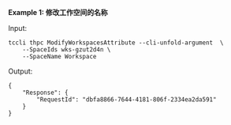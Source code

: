 **Example 1: 修改工作空间的名称**



Input: 

```
tccli thpc ModifyWorkspacesAttribute --cli-unfold-argument  \
    --SpaceIds wks-gzut2d4n \
    --SpaceName Workspace
```

Output: 
```
{
    "Response": {
        "RequestId": "dbfa8866-7644-4181-806f-2334ea2da591"
    }
}
```

